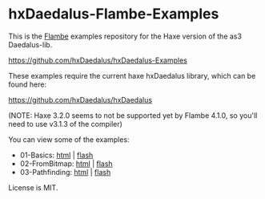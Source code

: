 hxDaedalus-Flambe-Examples
==============================

This is the [Flambe](https://github.com/aduros/flambe) examples repository for the Haxe version of the as3 Daedalus-lib.

https://github.com/hxDaedalus/hxDaedalus-Examples

These examples require the current haxe hxDaedalus library, which can be found here:

https://github.com/hxDaedalus/hxDaedalus

(NOTE: Haxe 3.2.0 seems to not be supported yet by Flambe 4.1.0, so you'll need to use v3.1.3 of the compiler)

You can view some of the examples:

 - 01-Basics: [html](http://hxdaedalus.github.io/hxDaedalus-flambe-examples/hxDaedalus-Flambe-Examples/01-Basics/build/web/index.html?flambe=html) | [flash](http://hxdaedalus.github.io/hxDaedalus-flambe-examples/hxDaedalus-Flambe-Examples/01-Basics/build/web/index.html?flambe=flash)
 - 02-FromBitmap: [html](http://hxdaedalus.github.io/hxDaedalus-flambe-examples/hxDaedalus-Flambe-Examples/02-FromBitmap/build/web/index.html?flambe=html) | [flash](http://hxdaedalus.github.io/hxDaedalus-flambe-examples/hxDaedalus-Flambe-Examples/02-FromBitmap/build/web/index.html?flambe=flash)
 - 03-Pathfinding: [html](http://hxdaedalus.github.io/hxDaedalus-flambe-examples/hxDaedalus-Flambe-Examples/03-Pathfinding/build/web/index.html?flambe=html) | [flash](http://hxdaedalus.github.io/hxDaedalus-flambe-examples/hxDaedalus-Flambe-Examples/03-Pathfinding/build/web/index.html?flambe=flash)
 
License is MIT.